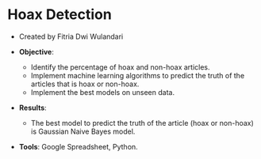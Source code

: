 # Hoax Detection

- Created by Fitria Dwi Wulandari
- **Objective**: 
  - Identify the percentage of hoax and non-hoax articles.
  - Implement machine learning algorithms to predict the truth of the articles that is hoax or non-hoax.
  - Implement the best models on unseen data.

- **Results**: 
   - The best model to predict the truth of the article (hoax or non-hoax) is Gaussian Naive Bayes model.

- **Tools**: Google Spreadsheet, Python.
